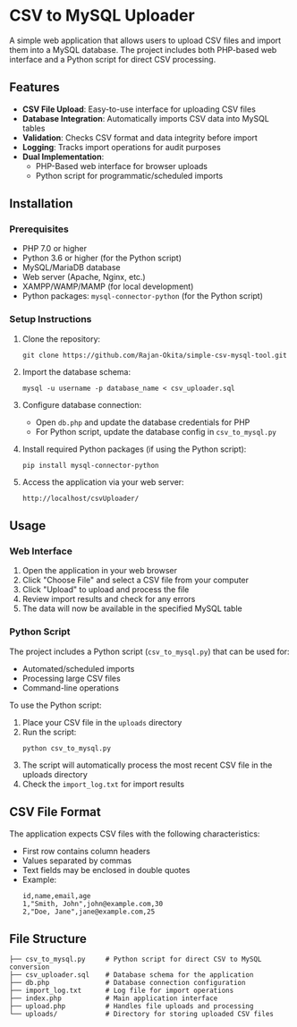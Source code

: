 # CSV to MySQL Uploader

A simple web application that allows users to upload CSV files and import them into a MySQL database. The project includes both PHP-based web interface and a Python script for direct CSV processing.

## Features

- **CSV File Upload**: Easy-to-use interface for uploading CSV files
- **Database Integration**: Automatically imports CSV data into MySQL tables
- **Validation**: Checks CSV format and data integrity before import
- **Logging**: Tracks import operations for audit purposes
- **Dual Implementation**: 
  - PHP-Based web interface for browser uploads
  - Python script for programmatic/scheduled imports

## Installation

### Prerequisites

- PHP 7.0 or higher
- Python 3.6 or higher (for the Python script)
- MySQL/MariaDB database
- Web server (Apache, Nginx, etc.)
- XAMPP/WAMP/MAMP (for local development)
- Python packages: `mysql-connector-python` (for the Python script)

### Setup Instructions

1. Clone the repository:
   ```
   git clone https://github.com/Rajan-Okita/simple-csv-mysql-tool.git
   ```

2. Import the database schema:
   ```
   mysql -u username -p database_name < csv_uploader.sql
   ```

3. Configure database connection:
   - Open `db.php` and update the database credentials for PHP
   - For Python script, update the database config in `csv_to_mysql.py`

4. Install required Python packages (if using the Python script):
   ```
   pip install mysql-connector-python
   ```

5. Access the application via your web server:
   ```
   http://localhost/csvUploader/
   ```

## Usage

### Web Interface

1. Open the application in your web browser
2. Click "Choose File" and select a CSV file from your computer
3. Click "Upload" to upload and process the file
4. Review import results and check for any errors
5. The data will now be available in the specified MySQL table

### Python Script

The project includes a Python script (`csv_to_mysql.py`) that can be used for:
- Automated/scheduled imports
- Processing large CSV files
- Command-line operations

To use the Python script:

1. Place your CSV file in the `uploads` directory
2. Run the script:
   ```
   python csv_to_mysql.py
   ```
3. The script will automatically process the most recent CSV file in the uploads directory
4. Check the `import_log.txt` for import results

## CSV File Format

The application expects CSV files with the following characteristics:
- First row contains column headers
- Values separated by commas
- Text fields may be enclosed in double quotes
- Example:
  ```
  id,name,email,age
  1,"Smith, John",john@example.com,30
  2,"Doe, Jane",jane@example.com,25
  ```

## File Structure

```
├── csv_to_mysql.py     # Python script for direct CSV to MySQL conversion
├── csv_uploader.sql    # Database schema for the application
├── db.php              # Database connection configuration
├── import_log.txt      # Log file for import operations
├── index.php           # Main application interface
├── upload.php          # Handles file uploads and processing
└── uploads/            # Directory for storing uploaded CSV files
```